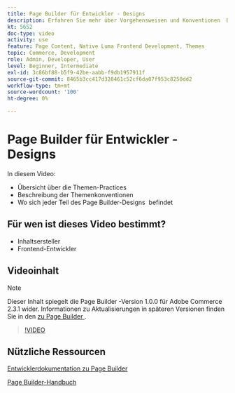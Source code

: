 ```yaml
---
title: Page Builder für Entwickler - Designs
description: Erfahren Sie mehr über Vorgehensweisen und Konventionen ​ Design, einschließlich der Position für jeden Teil des Page Builder-Designs.
kt: 5652
doc-type: video
activity: use
feature: Page Content, Native Luma Frontend Development, Themes
topic: Commerce, Development
role: Admin, Developer, User
level: Beginner, Intermediate
exl-id: 3c86bf88-b5f9-42be-aabb-f9db1957911f
source-git-commit: 8465b3cc417d328461c52cf6da07f953c8250dd2
workflow-type: tm+mt
source-wordcount: '100'
ht-degree: 0%

---
```


# Page Builder für Entwickler - Designs

In diesem Video:

- Übersicht über die Themen-Practices
- Beschreibung der Themenkonventionen&#x200B;
- Wo sich jeder Teil des Page Builder-Designs &#x200B; befindet

## Für wen ist dieses Video bestimmt?

- Inhaltsersteller
- Frontend-Entwickler

## Videoinhalt

>[!NOTE]
>
>Dieser Inhalt spiegelt die Page Builder -Version 1.0.0 für Adobe Commerce 2.3.1 wider. Informationen zu Aktualisierungen in späteren Versionen finden Sie in den [ zu Page Builder ](https://experienceleague.adobe.com/docs/commerce-admin/page-builder/release-notes.html).

>[!VIDEO](https://video.tv.adobe.com/v/35711?quality=12&learn=on)

## Nützliche Ressourcen

[Entwicklerdokumentation zu Page Builder](https://developer.adobe.com/commerce/frontend-core/page-builder/)

[Page Builder-Handbuch](https://experienceleague.adobe.com/docs/commerce-admin/page-builder/introduction.html)
